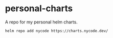 # personal-charts

A repo for my personal helm charts.

```shell
helm repo add nycode https://charts.nycode.dev/
```
